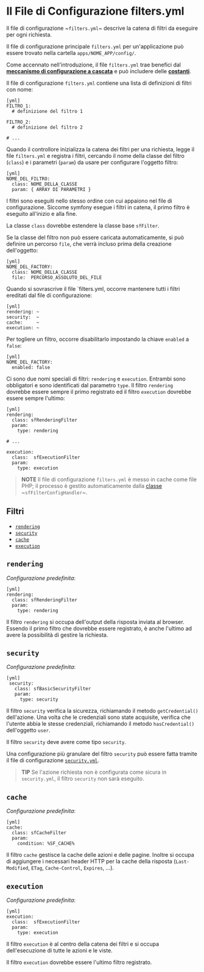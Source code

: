 Il File di Configurazione filters.yml
=====================================

Il file di configurazione ~`filters.yml`~ descrive la catena di filtri da
eseguire per ogni richiesta.

Il file di configurazione principale `filters.yml` per un'applicazione
può essere trovato nella cartella `apps/NOME_APP/config/`.

Come accennato nell'introduzione, il file `filters.yml` trae benefici dal
[**meccanismo di configurazione a cascata**](#chapter_03_configurazione_a_cascata)
e può includere delle [**costanti**](#chapter_03_costanti).

Il file di configurazione `filters.yml` contiene una lista di definizioni
di filtri con nome:

    [yml]
    FILTRO_1:
      # definizione del filtro 1

    FILTRO_2:
      # definizione del filtro 2

    # ...

Quando il controllore inizializza la catena dei filtri per una richiesta,
legge il file `filters.yml` e registra i filtri, cercando il nome della
classe del filtro (`class`) e i parametri (`param`) da usare per
configurare l'oggetto filtro:

    [yml]
    NOME_DEL_FILTRO:
      class: NOME_DELLA_CLASSE
      param: { ARRAY DI PARAMETRI }

I filtri sono eseguiti nello stesso ordine con cui appaiono nel file di
configurazione. Siccome symfony esegue i filtri in catena, il primo
filtro è eseguito all'inizio e alla fine.

La classe `class` dovrebbe estendere la classe base `sfFilter`.

Se la classe del filtro non può essere caricata automaticamente, si può
definire un percorso `file`, che verrà incluso prima della creazione
dell'oggetto:

    [yml]
    NOME_DEL_FACTORY:
      class: NOME_DELLA_CLASSE
      file:  PERCORSO_ASSOLUTO_DEL_FILE

Quando si sovrascrive il file `filters.yml, occorre mantenere tutti i
filtri ereditati dal file di configurazione:

    [yml]
    rendering: ~
    security:  ~
    cache:     ~
    execution: ~

Per togliere un filtro, occorre disabilitarlo impostando la chiave
`enabled` a `false`:

    [yml]
    NOME_DEL_FACTORY:
      enabled: false

Ci sono due nomi speciali di filtri: `rendering` e `execution`. Entrambi
sono obbligatori e sono identificati dal parametro `type`. Il filtro
`rendering` dovrebbe essere sempre il primo registrato ed il filtro
`execution` dovrebbe essere sempre l'ultimo:

    [yml]
    rendering:
      class: sfRenderingFilter
      param:
        type: rendering

    # ...

    execution:
      class:  sfExecutionFilter
      param:
        type: execution

>**NOTE**
>Il file di configurazione `filters.yml` è messo in cache come file PHP;
>il processo è gestito automaticamente dalla
>[classe](#chapter_14_config_handlers_yml) 
>~`sfFilterConfigHandler`~.

<div class="pagebreak"></div>

Filtri
------

 * [`rendering`](#chapter_12_rendering)
 * [`security`](#chapter_12_security)
 * [`cache`](#chapter_12_cache)
 * [`execution`](#chapter_12_execution)

`rendering`
-----------

*Configurazione predefinita*:

    [yml]
    rendering:
      class: sfRenderingFilter
      param:
        type: rendering

Il filtro `rendering` si occupa dell'output della risposta inviata al
browser. Essendo il primo filtro che dovrebbe essere registrato, è
anche l'ultimo ad avere la possibilità di gestire la richiesta.

`security`
----------

*Configurazione predefinita*:

    [yml]
     security:
       class: sfBasicSecurityFilter
       param:
         type: security

Il filtro `security` verifica la sicurezza, richiamando il metodo
`getCredential()` dell'azione. Una volta che le credenziali sono
state acquisite, verifica che l'utente abbia le stesse credenziali,
richiamando il metodo `hasCredential()` dell'oggetto `user`.

Il filtro `security` deve avere come tipo `security`.

Una configurazione più granulare del filtro `security` può essere
fatta tramite il file di configurazione
[`security.yml`](#chapter_08).

>**TIP**
>Se l'azione richiesta non è configurata come sicura in `security.yml`,
>il filtro `security` non sarà eseguito.

`cache`
-------

*Configurazione predefinita*:

    [yml]
    cache:
      class: sfCacheFilter
      param:
        condition: %SF_CACHE%

Il filtro `cache` gestisce la cache delle azioni e delle pagine.
Inoltre si occupa di aggiungere i necessari header HTTP per la
cache della risposta (`Last-Modified`, `ETag`, `Cache-Control`,
`Expires`, ...).

`execution`
-----------

*Configurazione predefinita*:

    [yml]
    execution:
      class:  sfExecutionFilter
      param:
        type: execution

Il filtro `execution` è al centro della catena dei filtri e si
occupa dell'esecuzione di tutte le azioni e le viste.

Il filtro `execution` dovrebbe essere l'ultimo filtro registrato.
